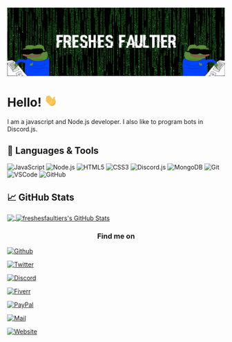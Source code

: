 [![Header](https://raw.githubusercontent.com/freshesfaultier/freshesfaultier/main/banner.png "Header")](https://benjaming.de)

# Hello! <img src="https://raw.githubusercontent.com/freshesfaultier/freshesfaultier/main/wave.gif" width="30px">

I am a javascript and Node.js developer. I also like to program bots in Discord.js.

## 🔧 Languages & Tools

![JavaScript](https://img.shields.io/badge/-JavaScript-000?&logo=JavaScript)
![Node.js](https://img.shields.io/badge/-Node.js-000?&logo=node.js)
![HTML5](https://img.shields.io/badge/-HTML5-000?&logo=html5)
![CSS3](https://img.shields.io/badge/-CSS3-000?&logo=css3)
![Discord.js](https://img.shields.io/badge/-Discord.js-000?&logo=discord)
![MongoDB](https://img.shields.io/badge/-MongoDB-000?&logo=mongodb)
![Git](https://img.shields.io/badge/-MongoDB-000?&logo=git)
![VSCode](https://img.shields.io/badge/-VSCode-000?&logo=VisualStudioCode)
![GitHub](https://img.shields.io/badge/-GitHub-000?&logo=github)

## 📈 GitHub Stats

<a href="https://github.com/MartinHeinz/MartinHeinz">
  <img align="center" src="https://github-readme-stats.vercel.app/api/top-langs/?username=freshesfaultier&hide=java,html,tex&title_color=ffffff&text_color=c9cacc&icon_color=2bbc8a&bg_color=1d1f21&langs_count=3" />
</a>

<a href="https://github.com/MartinHeinz/MartinHeinz">
  <img align="center" src="https://github-readme-stats.vercel.app/api?username=freshesfaultier&show_icons=true&line_height=27&count_private=true&title_color=ffffff&text_color=c9cacc&icon_color=2bbc8a&bg_color=1d1f21" alt="freshesfaultiers's GitHub Stats" />
</a>

<h3 align="center">Find me on</h3>
<p align="center">

<a href="https://github.com/freshesfaultier" target="_blank"><img alt="Github" 
   src="https://img.shields.io/badge/GitHub-%2312100E.svg?&style=for-the-badge&logo=Github&logoColor=white" /></a>

<a href="https://twitter.com/freshesfaultier" target="_blank"><img alt="Twitter" 
   src="https://img.shields.io/badge/twitter-%2312100E.svg?&style=for-the-badge&logo=twitter&logoColor=blue" /></a>

<a href="https://discord.gg/vM83GwK7q8" target="_blank"><img alt="Discord" 
   src="https://img.shields.io/badge/discord-%2312100E.svg?&style=for-the-badge&logo=discord" /></a>

<a href="https://fiverr.com/freshesfaultier" target="_blank"><img alt="Fiverr" 
   src="https://img.shields.io/badge/Fiverr-%2312100E.svg?&style=for-the-badge&logo=fiverr" /></a>

<a href="https://paypal.me/freshesfaultier" target="_blank"><img alt="PayPal" 
   src="https://img.shields.io/badge/PayPal-%2312100E.svg?&style=for-the-badge&logo=paypal" /></a>

<a href="mailto:website@benjaming.de" target="_blank"><img alt="Mail" 
   src="https://img.shields.io/badge/mail-%2312100E.svg?&style=for-the-badge&logo=gmail&logoColor=white" /></a>

<a href="https://benjaming.de" target="_blank"><img alt="Website" 
   src="https://img.shields.io/badge/website-%2312100E.svg?&style=for-the-badge" /></a>

</p>
